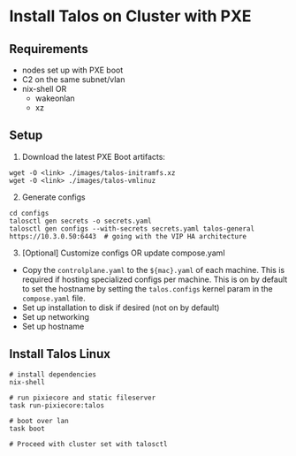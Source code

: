 # Install Talos on Cluster with PXE

## Requirements

- nodes set up with PXE boot
- C2 on the same subnet/vlan
- nix-shell OR
  - wakeonlan
  - xz

## Setup

1. Download the latest PXE Boot artifacts:
```
wget -O <link> ./images/talos-initramfs.xz
wget -O <link> ./images/talos-vmlinuz
```

2. Generate configs
```
cd configs
talosctl gen secrets -o secrets.yaml
talosctl gen configs --with-secrets secrets.yaml talos-general https://10.3.0.50:6443  # going with the VIP HA architecture
```

3. [Optional] Customize configs OR update compose.yaml

- Copy the `controlplane.yaml` to the `${mac}.yaml` of each machine. This is required if hosting specialized configs per
  machine. This is on by default to set the hostname by setting the `talos.configs` kernel param in the `compose.yaml` file.
- Set up installation to disk if desired (not on by default)
- Set up networking
- Set up hostname


## Install Talos Linux

```
# install dependencies
nix-shell

# run pixiecore and static fileserver
task run-pixiecore:talos

# boot over lan
task boot 

# Proceed with cluster set with talosctl
```

